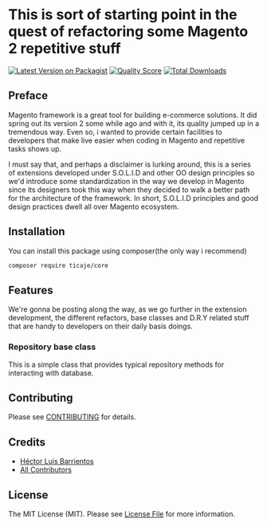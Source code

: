 # This is sort of starting point in the quest of refactoring some Magento 2 repetitive stuff

[![Latest Version on Packagist](https://img.shields.io/packagist/v/ticaje/core.svg?style=flat-square)](https://packagist.org/packages/ticaje/core)
[![Quality Score](https://img.shields.io/scrutinizer/g/ticaje/core.svg?style=flat-square)](https://scrutinizer-ci.com/g/ticaje/core)
[![Total Downloads](https://img.shields.io/packagist/dt/ticaje/core.svg?style=flat-square)](https://packagist.org/packages/ticaje/core)

## Preface

Magento framework is a great tool for building e-commerce solutions. It did spring out its version 2 some while ago and with it, its quality
jumped up in a tremendous way. Even so, i wanted to provide certain facilities to developers that make live easier when coding in Magento and
repetitive tasks shows up.

I must say that, and perhaps a disclaimer is lurking around, this is a series of extensions developed under S.O.L.I.D and other OO design principles
so we'd introduce some standardization in the way we develop in Magento since its designers took this way when they decided to walk a better path for the
architecture of the framework. In short, S.O.L.I.D principles and good design practices dwell all over Magento ecosystem.

## Installation

You can install this package using composer(the only way i recommend)

```bash
composer require ticaje/core
```

## Features

We're gonna be posting along the way, as we go further in the extension development, the different refactors, base classes and D.R.Y related
stuff that are handy to developers on their daily basis doings.

### Repository base class

This is a simple class that provides typical repository methods for interacting with database.

## Contributing

Please see [CONTRIBUTING](CONTRIBUTING.md) for details.

## Credits

- [Héctor Luis Barrientos](https://github.com/ticaje)
- [All Contributors](../../contributors)

## License

The MIT License (MIT). Please see [License File](LICENSE.md) for more information.
